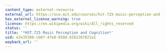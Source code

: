 ```yaml
---
content_type: external-resource
external_url: https://ocw.mit.edu/courses/hst-725-music-perception-and-cognition-spring-2009/
has_external_license_warning: true
license: https://en.wikipedia.org/wiki/All_rights_reserved
status: ''
title: '*HST.725 Music Perception and Cognition*'
uid: e2e35386-cb07-47e8-858d-b2b2267821a1
wayback_url: ''
---
```

